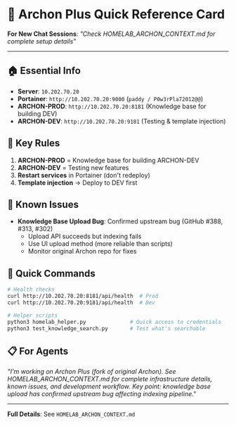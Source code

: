 # 🚀 Archon Plus Quick Reference Card

**For New Chat Sessions**: *"Check HOMELAB_ARCHON_CONTEXT.md for complete setup details"*

---

## 🏠 **Essential Info**
- **Server**: `10.202.70.20`
- **Portainer**: `http://10.202.70.20:9000` (`paddy / P0w3rPla72012@@`)
- **ARCHON-PROD**: `http://10.202.70.20:8181` (Knowledge base for building DEV)
- **ARCHON-DEV**: `http://10.202.70.20:9181` (Testing & template injection)

## 🔧 **Key Rules**
1. **ARCHON-PROD** = Knowledge base for building ARCHON-DEV
2. **ARCHON-DEV** = Testing new features
3. **Restart services** in Portainer (don't redeploy)
4. **Template injection** → Deploy to DEV first

## 🐛 **Known Issues**
- **Knowledge Base Upload Bug**: Confirmed upstream bug (GitHub #388, #313, #302)
  - Upload API succeeds but indexing fails
  - Use UI upload method (more reliable than scripts)
  - Monitor original Archon repo for fixes

## 🎯 **Quick Commands**
```bash
# Health checks
curl http://10.202.70.20:8181/api/health  # Prod
curl http://10.202.70.20:9181/api/health  # Dev

# Helper scripts
python3 homelab_helper.py              # Quick access to credentials
python3 test_knowledge_search.py       # Test what's searchable
```

## 📋 **For Agents**
*"I'm working on Archon Plus (fork of original Archon). See HOMELAB_ARCHON_CONTEXT.md for complete infrastructure details, known issues, and development workflow. Key point: knowledge base upload has confirmed upstream bug affecting indexing pipeline."*

---
**Full Details**: See `HOMELAB_ARCHON_CONTEXT.md`
